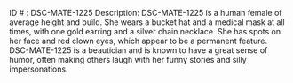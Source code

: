 ID # : DSC-MATE-1225
Description: DSC-MATE-1225 is a human female of average height and build. She wears a bucket hat and a medical mask at all times, with one gold earring and a silver chain necklace. She has spots on her face and red clown eyes, which appear to be a permanent feature. DSC-MATE-1225 is a beautician and is known to have a great sense of humor, often making others laugh with her funny stories and silly impersonations.